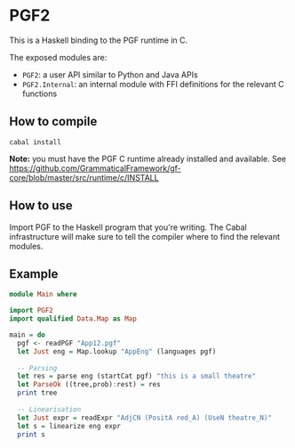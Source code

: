 # PGF2

This is a Haskell binding to the PGF runtime in C.

The exposed modules are:

- `PGF2`: a user API similar to Python and Java APIs
- `PGF2.Internal`: an internal module with FFI definitions for the relevant C functions

## How to compile

```
cabal install
```

**Note:** you must have the PGF C runtime already installed and available.
See <https://github.com/GrammaticalFramework/gf-core/blob/master/src/runtime/c/INSTALL>

## How to use

Import PGF to the Haskell program that you're writing. 
The Cabal infrastructure will make sure to tell the compiler
where to find the relevant modules.

## Example

```haskell
module Main where

import PGF2
import qualified Data.Map as Map

main = do
  pgf <- readPGF "App12.pgf"
  let Just eng = Map.lookup "AppEng" (languages pgf)
  
  -- Parsing
  let res = parse eng (startCat pgf) "this is a small theatre"
  let ParseOk ((tree,prob):rest) = res
  print tree
  
  -- Linearisation
  let Just expr = readExpr "AdjCN (PositA red_A) (UseN theatre_N)"
  let s = linearize eng expr
  print s
```
